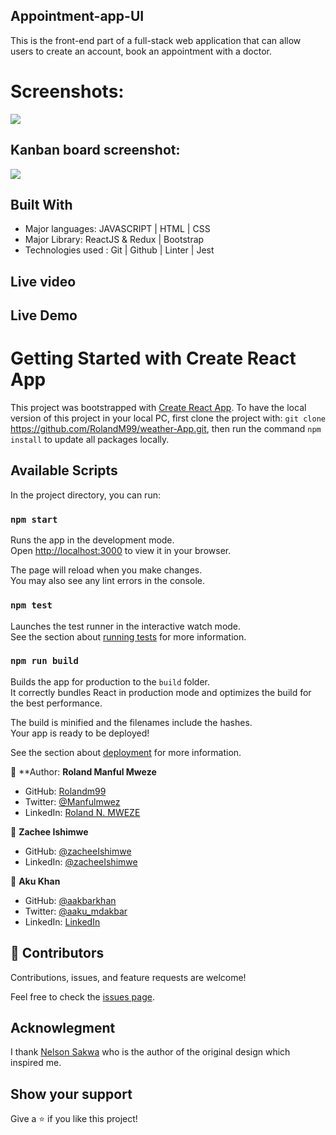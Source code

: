 ## Appointment-app-UI
This is the front-end part of a full-stack web application that can allow users to create an account, book an appointment with a doctor.
# Screenshots:
![](../Appointement-app-UI/src/assets/images/screenshot.png)

## Kanban board screenshot:

![](https://files.slack.com/files-pri/T02KUTEGASX-F03ECRM0S4S/allkabnanboard.png)

## Built With

- Major languages: JAVASCRIPT | HTML | CSS
- Major Library: ReactJS & Redux | Bootstrap
- Technologies used : Git | Github | Linter | Jest

## Live video

## Live Demo


# Getting Started with Create React App

This project was bootstrapped with [Create React App](https://github.com/facebook/create-react-app).
To have the local version of this project in your local PC, first clone the project with: `git clone` https://github.com/RolandM99/weather-App.git,
then run the command `npm install` to update all packages locally.

## Available Scripts

In the project directory, you can run:

### `npm start`

Runs the app in the development mode.\
Open [http://localhost:3000](http://localhost:3000) to view it in your browser.

The page will reload when you make changes.\
You may also see any lint errors in the console.

### `npm test`

Launches the test runner in the interactive watch mode.\
See the section about [running tests](https://facebook.github.io/create-react-app/docs/running-tests) for more information.

### `npm run build`

Builds the app for production to the `build` folder.\
It correctly bundles React in production mode and optimizes the build for the best performance.

The build is minified and the filenames include the hashes.\
Your app is ready to be deployed!

See the section about [deployment](https://facebook.github.io/create-react-app/docs/deployment) for more information.

👤 **Author: **Roland Manful Mweze**

- GitHub: [Rolandm99](https://github.com/RolandM99)
- Twitter: [@Manfulmwez](https://twitter.com/ManfulMwez)
- LinkedIn: [Roland N. MWEZE](https://www.linkedin.com/in/roland-n-mweze-8b1045189/)

👤 **Zachee Ishimwe**

- GitHub: [@zacheeIshimwe](https://github.com/ishimwezachee)
- LinkedIn: [@zacheeIshimwe](https://www.linkedin.com/in/zachee-ishimwe-ab952a119/)

👤 **Aku Khan**

- GitHub: [@aakbarkhan](https://github.com/aakbarkhan)
- Twitter: [@aaku_mdakbar](https://twitter.com/aaku_mdakbar)
- LinkedIn: [LinkedIn](https://www.linkedin.com/in/akuu-khan/)

## 🤝 Contributors

Contributions, issues, and feature requests are welcome!

Feel free to check the [issues page](../../issues/).

## Acknowlegment

I thank [Nelson Sakwa](https://www.behance.net/sakwadesignstudio) who is the author of the original design which inspired me.

## Show your support

Give a ⭐️ if you like this project!
